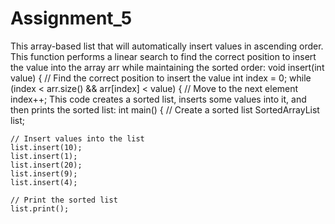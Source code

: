 # Assignment_5

This array-based list that will automatically insert values in ascending order.
This function performs a linear search to find the correct position to insert the value into the 
array arr while maintaining the sorted order:
    void insert(int value) {
        // Find the correct position to insert the value
        int index = 0;
        while (index < arr.size() && arr[index] < value) {
            // Move to the next element
            index++; 
This code creates a sorted list, inserts some values into it, and then prints the sorted list:
        int main() {
    // Create a sorted list
    SortedArrayList list;

    // Insert values into the list
    list.insert(10);
    list.insert(1);
    list.insert(20);
    list.insert(9);
    list.insert(4);

    // Print the sorted list
    list.print();
